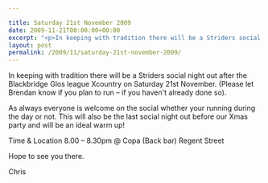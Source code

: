 ```yaml
---

title: Saturday 21st November 2009
date: 2009-11-21T00:00:00+00:00
excerpt: "<p>In keeping with tradition there will be a Striders social night out after the Blackbridge Glos league Xcountry on Saturday 21st November. (Please let Brendan know if you plan to run - if you haven't already done so).</p><p>As always everyone is welcome on the social whether your running during the day or not. This will also be the last social night out before our Xmas party and will be an ideal warm up!</p><p>Time &amp; Location 8.00 - 8.30pm @ Copa (Back bar) Regent Street</p><p>Hope to see you there.</p><p>Chris</p>"
layout: post
permalink: /2009/11/saturday-21st-november-2009/
---
```

In keeping with tradition there will be a Striders social night out after the Blackbridge Glos league Xcountry on Saturday 21st November. (Please let Brendan know if you plan to run &#8211; if you haven't already done so).

As always everyone is welcome on the social whether your running during the day or not. This will also be the last social night out before our Xmas party and will be an ideal warm up!

Time & Location 8.00 &#8211; 8.30pm @ Copa (Back bar) Regent Street

Hope to see you there.

Chris